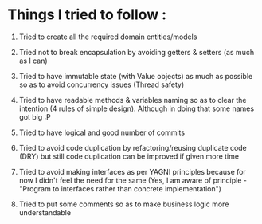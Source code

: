 # Things I tried to follow :

1. Tried to create all the required domain entities/models

2. Tried not to break encapsulation by avoiding getters & setters (as much as I can)

3. Tried to have immutable state (with Value objects) as much as possible so as to avoid 
concurrency issues (Thread safety)

4. Tried to have readable methods & variables naming so as to clear the intention 
(4 rules of simple design). Although in doing that some names got big :P
 
5. Tried to have logical and good number of commits

6. Tried to avoid code duplication by refactoring/reusing duplicate code (DRY) 
but still code duplication can be improved if given more time

7. Tried to avoid making interfaces as per YAGNI principles because for now 
I didn't feel the need for the same (Yes, I am aware of principle - 
"Program to interfaces rather than concrete implementation")

8. Tried to put some comments so as to make business logic more understandable